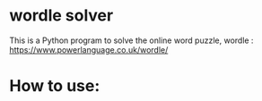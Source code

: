 # wordle solver
This is a Python program to solve the online word puzzle, wordle : https://www.powerlanguage.co.uk/wordle/

# How to use:
